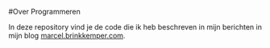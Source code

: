#Over Programmeren

In deze repository vind je de code die ik heb beschreven in mijn berichten in
mijn blog [marcel.brinkkemper.com](https://marcel.brinkkemper.com/).
